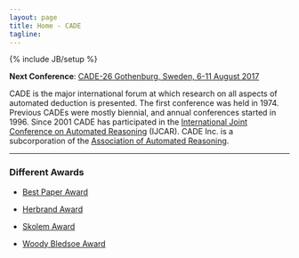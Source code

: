 ```yaml
---
layout: page
title: Home - CADE
tagline: 
---
```

{% include JB/setup %}

<div class="alert alert-info" role="alert">
	<strong>Next Conference</strong>: 
	<a href="http://cade-26.info">CADE-26 Gothenburg, Sweden, 6-11 August 2017</a>
</div>

CADE is the major international forum at which research on all aspects of automated deduction is presented. The first conference was held in 1974. Previous CADEs were mostly biennial, and annual conferences started in 1996. Since 2001 CADE has participated in the [International Joint Conference on Automated Reasoning](https://mystelven.github.io/IJCAR-website/) (IJCAR). CADE Inc. is a subcorporation of the [Association of Automated Reasoning](https://mystelven.github.io/Association-Automated-Reasoning/).

-----

### Different Awards

- [Best Paper Award](https://mystelven.github.io/CADE-website//Best-Paper-Award)

- [Herbrand Award](https://mystelven.github.io/CADE-website//Herbrand-Award)

- [Skolem Award](https://mystelven.github.io/CADE-website//Skolem-Award)

- [Woody Bledsoe Award](https://mystelven.github.io/CADE-website//WoodyBledsoeAward)
